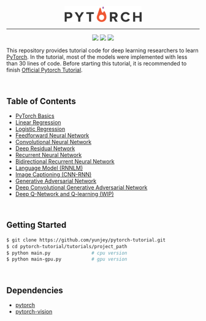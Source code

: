 <p align="center"><img width="40%" src="logo/pytorch_logo.png" /></p>

--------------------------------------------------------------------------------

<p align="center"><img src="https://img.shields.io/github/stars/yunjey/pytorch-tutorial.svg"/> 
<img src="https://img.shields.io/github/forks/yunjey/pytorch-tutorial.svg" />
<img src="https://img.shields.io/badge/license-MIT-blue.svg"/> </p>

This repository provides tutorial code for deep learning researchers to learn [PyTorch](https://github.com/pytorch/pytorch). In the tutorial, most of the models were implemented with less than 30 lines of code. Before starting this tutorial, it is recommended to finish [Official Pytorch Tutorial](https://github.com/pytorch/tutorials/blob/master/Deep%20Learning%20with%20PyTorch.ipynb).


<br/>

## Table of Contents

* [PyTorch Basics](https://github.com/yunjey/pytorch-tutorial/tree/master/tutorials/00%20-%20PyTorch%20Basics/main.py)
* [Linear Regression](https://github.com/yunjey/pytorch-tutorial/blob/master/tutorials/01%20-%20Linear%20Regression/main.py#L24-L31)
* [Logistic Regression](https://github.com/yunjey/pytorch-tutorial/blob/master/tutorials/02%20-%20Logistic%20Regression/main.py#L35-L42)
* [Feedforward Neural Network](https://github.com/yunjey/pytorch-tutorial/blob/master/tutorials/03%20-%20Feedforward%20Neural%20Network/main.py#L36-L47)
* [Convolutional Neural Network](https://github.com/yunjey/pytorch-tutorial/blob/master/tutorials/04%20-%20Convolutional%20Neural%20Network/main.py#L33-L53)
* [Deep Residual Network](https://github.com/yunjey/pytorch-tutorial/blob/master/tutorials/05%20-%20Deep%20Residual%20Network/main.py#L67-L103)
* [Recurrent Neural Network](https://github.com/yunjey/pytorch-tutorial/blob/master/tutorials/06%20-%20Recurrent%20Neural%20Network/main.py#L38-L56)
* [Bidirectional Recurrent Neural Network](https://github.com/yunjey/pytorch-tutorial/blob/master/tutorials/07%20-%20Bidirectional%20Recurrent%20Neural%20Network/main.py#L38-L57)
* [Language Model (RNNLM)](https://github.com/yunjey/pytorch-tutorial/blob/master/tutorials/08%20-%20Language%20Model/main.py#L28-L53)
* [Image Captioning (CNN-RNN)](https://github.com/yunjey/pytorch-tutorial/tree/master/tutorials/09%20-%20Image%20Captioning)
* [Generative Adversarial Network](https://github.com/yunjey/pytorch-tutorial/blob/master/tutorials/10%20-%20Generative%20Adversarial%20Network/main.py#L26-L49)
* [Deep Convolutional Generative Adversarial Network](https://github.com/yunjey/pytorch-tutorial/blob/master/tutorials/11%20-%20Deep%20Convolutional%20Generative%20Adversarial%20Network/main.py#L32-L50)
* [Deep Q-Network and Q-learning (WIP)](https://github.com/yunjey/pytorch-tutorial/blob/master/tutorials/12%20-%20Deep%20Q%20Network/dqn13.py)


<br/>

## Getting Started
```bash
$ git clone https://github.com/yunjey/pytorch-tutorial.git
$ cd pytorch-tutorial/tutorials/project_path
$ python main.py               # cpu version
$ python main-gpu.py           # gpu version
```

<br/>

## Dependencies
* [pytorch](http://pytorch.org)
* [pytorch-vision](http://pytorch.org/)



<br/>

